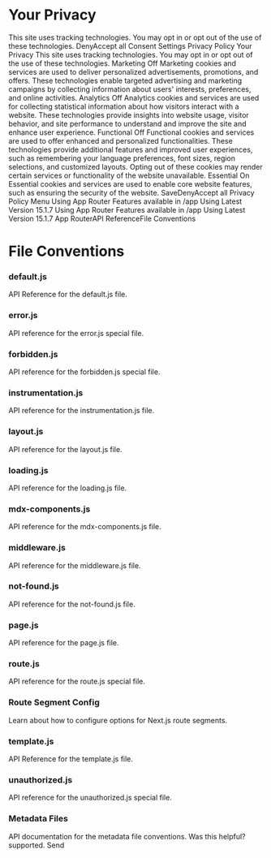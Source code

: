 # Your Privacy
This site uses tracking technologies. You may opt in or opt out of the use of these technologies.
DenyAccept all
Consent Settings
Privacy Policy
Your Privacy
This site uses tracking technologies. You may opt in or opt out of the use of these technologies.
Marketing
Off
Marketing cookies and services are used to deliver personalized advertisements, promotions, and offers. These technologies enable targeted advertising and marketing campaigns by collecting information about users' interests, preferences, and online activities. 
Analytics
Off
Analytics cookies and services are used for collecting statistical information about how visitors interact with a website. These technologies provide insights into website usage, visitor behavior, and site performance to understand and improve the site and enhance user experience.
Functional
Off
Functional cookies and services are used to offer enhanced and personalized functionalities. These technologies provide additional features and improved user experiences, such as remembering your language preferences, font sizes, region selections, and customized layouts. Opting out of these cookies may render certain services or functionality of the website unavailable.
Essential
On
Essential cookies and services are used to enable core website features, such as ensuring the security of the website. 
SaveDenyAccept all
Privacy Policy
Menu
Using App Router
Features available in /app
Using Latest Version
15.1.7
Using App Router
Features available in /app
Using Latest Version
15.1.7
App RouterAPI ReferenceFile Conventions
# File Conventions
### default.js
API Reference for the default.js file.
### error.js
API reference for the error.js special file.
### forbidden.js
API reference for the forbidden.js special file.
### instrumentation.js
API reference for the instrumentation.js file.
### layout.js
API reference for the layout.js file.
### loading.js
API reference for the loading.js file.
### mdx-components.js
API reference for the mdx-components.js file.
### middleware.js
API reference for the middleware.js file.
### not-found.js
API reference for the not-found.js file.
### page.js
API reference for the page.js file.
### route.js
API reference for the route.js special file.
### Route Segment Config
Learn about how to configure options for Next.js route segments.
### template.js
API Reference for the template.js file.
### unauthorized.js
API reference for the unauthorized.js special file.
### Metadata Files
API documentation for the metadata file conventions.
Was this helpful?
supported.
Send

